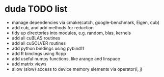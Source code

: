 # duda TODO list

- manage dependencies via cmake(catch, google-benchmark, Eigen, cub)
- add cub, and add methods for reduction
- tidy up directories into modules, e.g. random, blas, kernels
- add all cuBLAS routines
- add all cuSOLVER routines
- add python bindings using pybind11
- add R bindings using Rcpp
- add useful numpy functions, like arange and linspace
- add matrix views
- allow (slow) access to device memory elements via operator(i, j)
